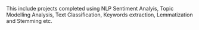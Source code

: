 This include projects completed using NLP Sentiment Analyis, Topic Modelling Analysis, Text Classification, Keywords extraction, Lemmatization and Stemming etc.

